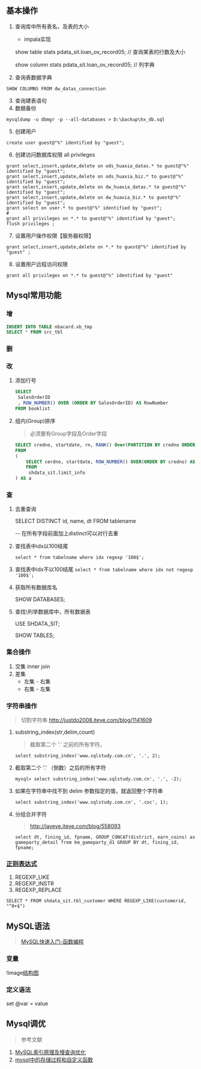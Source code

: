 ## 基本操作

1. 查询库中所有表名，及表的大小

   - impala实现

   show table stats pdata_sit.loan_ov_record05; // 查询某表的行数及大小

   show column stats pdata_sit.loan_ov_record05; // 列字典

2. 查询表数据字典

`SHOW COLUMNS FROM dw_datas_connection`

3. 查询建表语句
4. 数据备份

`mysqldump -u dbmgr -p --all-databases > D:\backup\hx_db.sql`

5. 创建用户

`create user guest@"%" identified by "guest";`

6. 创建访问数据库权限 all privileges

```mysql
grant select,insert,update,delete on ods_huaxia_datas.* to guest@"%" identified by "guest";
grant select,insert,update,delete on ods_huaxia_biz.* to guest@"%" identified by "guest";
grant select,insert,update,delete on dw_huaxia_datas.* to guest@"%" identified by "guest";
grant select,insert,update,delete on dw_huaxia_biz.* to guest@"%" identified by "guest";
grant select on user.* to guest@"%" identified by "guest";
# 
grant all privileges on *.* to guest@"%" identified by "guest";
flush privileges ;
```

7. 设置用户操作权限【服务器权限】

`grant select,insert,update,delete on *.* to guest@"%" identified by "guest" ;`

8. 设置用户远程访问权限

`grant all privileges on *.* to guest@"%" identified by "guest"`

## Mysql常用功能

### 增

```sql
INSERT INTO TABLE nbacard.xb_tmp
SELECT * FROM src_tbl
```



### 删

### 改

1. 添加行号

   ```sql
   SELECT 
   	SalesOrderID
   	, ROW_NUMBER() OVER (ORDER BY SalesOrderID) AS RowNumber 
   FROM booklist
   ```

2. 组内(Group)排序

   > 必须要有Group字段及Order字段

   ```sql
   SELECT credno, startdate, rn, RANK() Over(PARTITION BY credno ORDER BY rn DESC) as grn
   FROM
   (	
       SELECT cerdno, startdate, ROW_NUMBER() OVER(ORDER BY credno) AS rn
       FROM
       	shdata_sit.limit_info
   ) AS a
   ```

   

### 查

1. 去重查询

   SELECT DISTINCT id, name, dt FROM tablename

   -- 在所有字段前面加上distinct可以对行去重

1. 查找表中idx以100结尾

   `select * from tabelname where idx regexp '100$';`

2. 查找表中idx不以100结尾
   `select * from tabelname where idx not regexp '100$';`
   
3. 获取所有数据库名

   SHOW DATABASES;

4. 查找\列举数据库中，所有数据表

   USE SHDATA_SIT;

   SHOW TABLES;

### 集合操作

1. 交集 inner join
2. 差集
   - 左集 - 右集
   - 右集 - 左集

### 字符串操作

> 切割字符串 http://justdo2008.iteye.com/blog/1141609

1. substring_index(str,delim,count)

   > 截取第二个 '.' 之前的所有字符。

   `select substring_index('www.sqlstudy.com.cn', '.', 2);`

2. 截取第二个 '.' （倒数）之后的所有字符

   `mysql> select substring_index('www.sqlstudy.com.cn', '.', -2);`

3. 如果在字符串中找不到 delim 参数指定的值，就返回整个字符串

   `select substring_index('www.sqlstudy.com.cn', '.coc', 1);`

4. 分组合并字符

   > http://javeye.iteye.com/blog/558093

   `select dt, fining_id, fpname, GROUP_CONCAT(district, earn_coins) as gameparty_detail from km_gameparty_d1
   GROUP BY dt, fining_id, fpname;`

### [正则表达式](https://blog.csdn.net/weiwenhp/article/details/6943834)

1. REGEXP_LIKE
2. REGEXP_INSTR
3. REGEXP_REPLACE

`SELECT * FROM shdata_sit.tbl_customer WHERE REGEXP_LIKE(customerid, "^0+$")`

## MySQL语法

> [MySQL快速入门-函数编程](http://blog.csdn.net/qianqin_2014/article/details/52156819)

### 变量

!image[结构图](http://img.blog.csdn.net/20160808234432791)

### 定义语法

set @var = value

## Mysql调优

> 参考文献

1. [MySQL索引原理及慢查询优化](http://tech.meituan.com/mysql-index.html)
2. [mysql中的存储过程和自定义函数](http://www.jianshu.com/p/0ff862270838)



